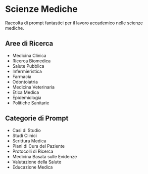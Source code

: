 # Scienze Mediche

Raccolta di prompt fantastici per il lavoro accademico nelle scienze mediche.

## Aree di Ricerca
- Medicina Clinica
- Ricerca Biomedica
- Salute Pubblica
- Infermieristica
- Farmacia
- Odontoiatria
- Medicina Veterinaria
- Etica Medica
- Epidemiologia
- Politiche Sanitarie

## Categorie di Prompt
- Casi di Studio
- Studi Clinici
- Scrittura Medica
- Piani di Cura del Paziente
- Protocolli di Ricerca
- Medicina Basata sulle Evidenze
- Valutazione della Salute
- Educazione Medica